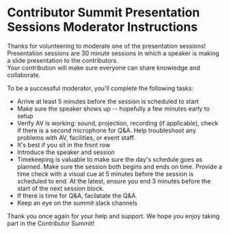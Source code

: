 # Contributor Summit Presentation Sessions Moderator Instructions

Thanks for volunteering to moderate one of the presentation sessions! 
Presentation sessions are 30 minute sessions in which a speaker is making a slide presentation to the contributors.  
Your contribution will make sure everyone can share knowledge and collaborate.

To be a successful moderator, you’ll complete the following tasks:

* Arrive at least 5 minutes before the session is scheduled to start
* Make sure the speaker shows up -- hopefully a few minutes early to setup 
* Verify AV is working: sound, projection, recording (if applicable), check if there is a second microphone for Q&A. Help troubleshoot any problems with AV, facilities, or event staff.
* It's best if you sit in the front row
* Introduce the speaker and session
* Timekeeping is valuable to make sure the day's schedule goes as planned. Make sure the session both begins and ends on time. Provide a time check with a visual cue at 5 minutes before the session is scheduled to end. At the latest, ensure you end 3 minutes before the start of the next session block.
* If there is time for Q&A, facilatate the Q&A.
* Keep an eye on the summit slack channels

Thank you once again for your help and support. We hope you enjoy taking part in the Contributor Summit!

